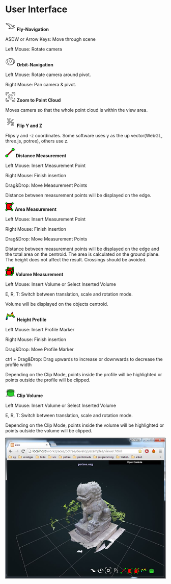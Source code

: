 
# User Interface





![](../resources/icons/fps_controls.png) __Fly-Navigation__

ASDW or Arrow Keys: Move through scene

Left Mouse: Rotate camera


![](../resources/icons/orbit_controls.png) __Orbit-Navigation__

Left Mouse: Rotate camera around pivot.

Right Mouse: Pan camera & pivot.

![](../resources/icons/focus.png) __Zoom to Point Cloud__

Moves camera so that the whole point cloud is within the view area.

![](../resources/icons/flip_y_z.png) __Flip Y and Z__

Flips y and -z coordinates. Some software uses y as the up vector(WebGL, three.js, potree), others use z.

![](../resources/icons/distance.png) __Distance Measurement__

Left Mouse: Insert Measurement Point

Right Mouse: Finish insertion

Drag&Drop: Move Measurement Points

Distance between measurement points will be displayed on the edge.

![](../resources/icons/area.png) __Area Measurement__

Left Mouse: Insert Measurement Point

Right Mouse: Finish insertion

Drag&Drop: Move Measurement Points

Distance between measurement points will be displayed on the edge and the
total area on the centroid.
The area is calculated on the ground plane. The height does not affect the result.
Crossings should be avoided.

![](../resources/icons/volume.png) __Volume Measurement__

Left Mouse: Insert Volume or Select Inserted Volume

E, R, T: Switch between translation, scale and rotation mode.

Volume will be displayed on the objects centroid.

![](../resources/icons/profile.png) __Height Profile__

Left Mouse: Insert Profile Marker

Right Mouse: Finish insertion

Drag&Drop: Move Profile Marker

ctrl + Drag&Drop: Drag upwards to increase or downwards to decrease the profile width

Depending on the Clip Mode, points inside the profile will be highlighted or points outside the profile will be clipped.


![](../resources/icons/clip_volume.png) __Clip Volume__

Left Mouse: Insert Volume or Select Inserted Volume

E, R, T: Switch between translation, scale and rotation mode.

Depending on the Clip Mode, points inside the volume will be highlighted or points outside the volume will be clipped.


![](images/lion_demo_screenshot.jpg)
